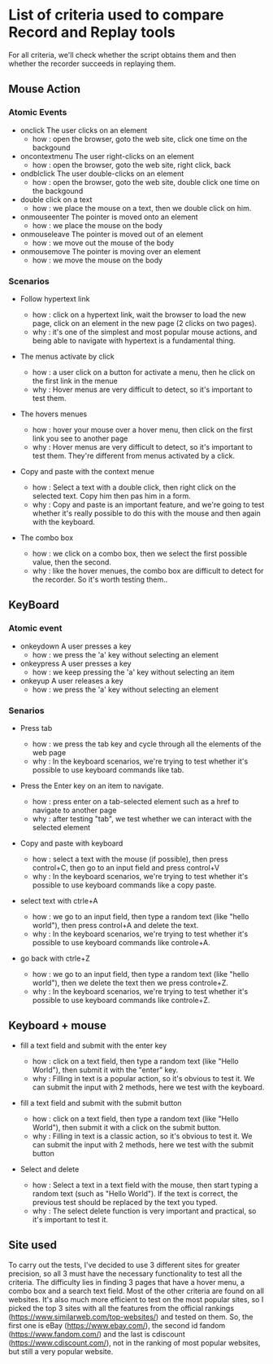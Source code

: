 # List of criteria used to compare Record and Replay tools

For all criteria, we'll check whether the script obtains them and then whether the recorder succeeds in replaying them.

## Mouse Action

### Atomic Events
* onclick The user clicks on an element
    * how : open the browser, goto the web site, click one time on the backgound     
* oncontextmenu	The user right-clicks on an element
    * how : open the browser, goto the web site, right click, back
* ondblclick The user double-clicks on an element
    * how : open the browser, goto the web site, double click one time on the backgound
* double click on a text
    * how : we place the mouse on a text, then we double click on him.
* onmouseenter	The pointer is moved onto an element
    * how : we place the mouse on the body 
* onmouseleave	The pointer is moved out of an element
    * how : we move out the mouse of the body 
* onmousemove	The pointer is moving over an element
    * how : we move the mouse on the body


### Scenarios
* Follow hypertext link
    * how : click on a hypertext link, wait the browser to load the new page, click on an element in the new page (2 clicks on two pages).
    * why : it's one of the simplest and most popular mouse actions, and being able to navigate with hypertext is a fundamental thing.

* The menus activate by click
    * how : a user click on a button for activate a menu, then he click on the first link in the menue
    * why : Hover menus are very difficult to detect, so it's important to test them.

* The hovers menues
    * how : hover your mouse over a hover menu, then click on the first link you see to another page
    * why : Hover menus are very difficult to detect, so it's important to test them. They're different from menus activated by a click.

* Copy and paste with the context menue
    * how : Select a text with a double click, then right click on the selected text. Copy him then pas him in a form.
    * why : Copy and paste is an important feature, and we're going to test whether it's really possible to do this with the mouse and then again with the keyboard.

* The combo box 
    * how : we click on a combo box, then we select the first possible value, then the second.
    * why : like the hover menues, the combo box are difficult to detect for the recorder. So it's worth testing them..

## KeyBoard

### Atomic event
* onkeydown	A user presses a key
    * how : we press the 'a' key without selecting an element
* onkeypress A user presses a key
    * how : we keep pressing the 'a' key without selecting an item
* onkeyup A user releases a key
    * how : we press the 'a' key without selecting an element


### Senarios
* Press tab
    * how : we press the tab key and cycle through all the elements of the web page
    * why :  In the keyboard scenarios, we're trying to test whether it's possible to use keyboard commands like tab.

* Press the Enter key on an item to navigate.
    * how : press enter on a tab-selected element such as a href to navigate to another page
    * why : after testing "tab", we test whether we can interact with the selected element

* Copy and paste with keyboard
    * how : select a text with the mouse (if possible), then press control+C, then go to an input field and press control+V
    * why :  In the keyboard scenarios, we're trying to test whether it's possible to use keyboard commands like a copy paste.

* select text with ctrle+A
    * how : we go to an input field, then type a random text (like "hello world"), then press control+A and delete the text.
    * why :  In the keyboard scenarios, we're trying to test whether it's possible to use keyboard commands like controle+A.

* go back with ctrle+Z
    * how : we go to an input field, then type a random text (like "hello world"), then we delete the text then we press controle+Z.
    * why :  In the keyboard scenarios, we're trying to test whether it's possible to use keyboard commands like controle+Z.

## Keyboard + mouse
* fill a text field and submit with the enter key
    * how : click on a text field, then type a random text (like "Hello World"), then submit it with the "enter" key.
    * why : Filling in text is a popular action, so it's obvious to test it. We can submit the input with 2 methods, here we test with the keyboard.

* fill a text field and submit with the submit button
    * how : click on a text field, then type a random text (like "Hello World"), then submit it with a click on the submit button.
    * why : Filling in text is a classic action, so it's obvious to test it. We can submit the input with 2 methods, here we test with the submit button

* Select and delete
    * how : Select a text in a text field with the mouse, then start typing a random text (such as "Hello World"). If the text is correct, the previous test should be replaced by the text you typed.
    * why : The select delete function is very important and practical, so it's important to test it.



## Site used

To carry out the tests, I've decided to use 3 different sites for greater precision, so all 3 must have the necessary functionality to test all the criteria. The difficulty lies in finding 3 pages that have a hover menu, a combo box and a search text field. Most of the other criteria are found on all websites. It's also much more efficient to test on the most popular sites, so I picked the top 3 sites with all the features from the official rankings (https://www.similarweb.com/top-websites/) and tested on them. So, the first one is eBay (https://www.ebay.com/), the second id fandom (https://www.fandom.com/) and the last is cdiscount (https://www.cdiscount.com/), not in the ranking of most popular websites, but still a very popular website.